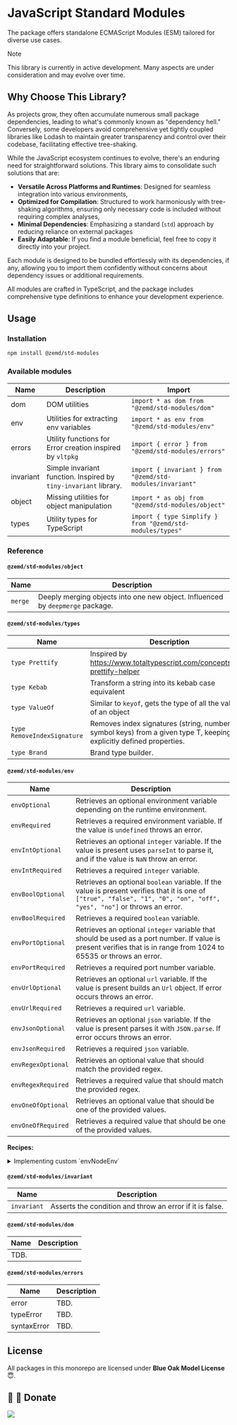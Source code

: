 # JavaScript Standard Modules

The package offers standalone ECMAScript Modules (ESM) tailored for diverse use cases.​

> [!NOTE]  
> This library is currently in active development. Many aspects are under consideration and may evolve over time.​

## Why Choose This Library?

As projects grow, they often accumulate numerous small package dependencies, leading to what's commonly known as "dependency hell." Conversely, some developers avoid comprehensive yet tightly coupled libraries like Lodash to maintain greater transparency and control over their codebase, facilitating effective tree-shaking.

While the JavaScript ecosystem continues to evolve, there's an enduring need for straightforward solutions. This library aims to consolidate such solutions that are:

- **Versatile Across Platforms and Runtimes**: Designed for seamless integration into various environments,
- **Optimized for Compilation**: Structured to work harmoniously with tree-shaking algorithms, ensuring only necessary code is included without requiring complex analyses,
- **Minimal Dependencies**: Emphasizing a standard (`std`) approach by reducing reliance on external packages
- **Easily Adaptable**: If you find a module beneficial, feel free to copy it directly into your project.

Each module is designed to be bundled effortlessly with its dependencies, if any, allowing you to import them confidently without concerns about dependency issues or additional requirements.

All modules are crafted in TypeScript, and the package includes comprehensive type definitions to enhance your development experience.

## Usage

### Installation

```bash
npm install @zemd/std-modules
```

### Available modules

| Name      | Description                                                      | Import                                                    |
| --------- | ---------------------------------------------------------------- | --------------------------------------------------------- |
| dom       | DOM utilities                                                    | `import * as dom from "@zemd/std-modules/dom"`            |
| env       | Utilities for extracting env variables                           | `import * as env from "@zemd/std-modules/env"`            |
| errors    | Utility functions for Error creation inspired by `vltpkg`        | `import { error } from "@zemd/std-modules/errors"`        |
| invariant | Simple invariant function. Inspired by `tiny-invariant` library. | `import { invariant } from "@zemd/std-modules/invariant"` |
| object    | Missing utilities for object manipulation                        | `import * as obj from "@zemd/std-modules/object" `        |
| types     | Utility types for TypeScript                                     | `import { type Simplify } from "@zemd/std-modules/types"` |

### Reference

#### `@zemd/std-modules/object`

| Name    | Description                                                                    |
| ------- | ------------------------------------------------------------------------------ |
| `merge` | Deeply merging objects into one new object. Influenced by `deepmerge` package. |

#### `@zemd/std-modules/types`

| Name                        | Description                                                                                                             |
| --------------------------- | ----------------------------------------------------------------------------------------------------------------------- |
| `type Prettify`             | Inspired by https://www.totaltypescript.com/concepts/the-prettify-helper                                                |
| `type Kebab`                | Transform a string into its kebab case equivalent                                                                       |
| `type ValueOf`              | Similar to `keyof`, gets the type of all the values of an object                                                        |
| `type RemoveIndexSignature` | Removes index signatures (string, number, symbol keys) from a given type T, keeping only explicitly defined properties. |
| `type Brand`                | Brand type builder.                                                                                                     |

#### `@zemd/std-modules/env`

| Name               | Description                                                                                                                                                              |
| ------------------ | ------------------------------------------------------------------------------------------------------------------------------------------------------------------------ |
| `envOptional`      | Retrieves an optional environment variable depending on the runtime environment.                                                                                         |
| `envRequired`      | Retrieves a required environment variable. If the value is `undefined` throws an error.                                                                                  |
| `envIntOptional`   | Retrieves an optional `integer` variable. If the value is present uses `parseInt` to parse it, and if the value is `NaN` throw an error.                                 |
| `envIntRequired`   | Retrieves a required `integer` variable.                                                                                                                                 |
| `envBoolOptional`  | Retrieves an optional `boolean` variable. If the value is present verifies that it is one of `["true", "false", "1", "0", "on", "off", "yes", "no"]` or throws an error. |
| `envBoolRequired`  | Retrieves a required `boolean` variable.                                                                                                                                 |
| `envPortOptional`  | Retrieves an optional `integer` variable that should be used as a port number. If value is present verifies that is in range from 1024 to 65535 or throws an error.      |
| `envPortRequired`  | Retrieves a required port number variable.                                                                                                                               |
| `envUrlOptional`   | Retrieves an optional `url` variable. If the value is present builds an `Url` object. If error occurs throws an error.                                                   |
| `envUrlRequired`   | Retrieves a required `url` variable.                                                                                                                                     |
| `envJsonOptional`  | Retrieves an optional `json` variable. If the value is present parses it with `JSON.parse`. If error occurs throws an error.                                             |
| `envJsonRequired`  | Retrieves a required `json` variable.                                                                                                                                    |
| `envRegexOptional` | Retrieves an optional value that should match the provided regex.                                                                                                        |
| `envRegexRequired` | Retrieves a required value that should match the provided regex.                                                                                                         |
| `envOneOfOptional` | Retrieves an optional value that should be one of the provided values.                                                                                                   |
| `envOneOfRequired` | Retrieves a required value that should be one of the provided values.                                                                                                    |

**Recipes:**

<details>
<summary>Implementing custom `envNodeEnv`</summary>

```ts
export const ENVIRONMENTS = ["development", "production", "test"] as const;
export type Environment = (typeof ENVIRONMENTS)[number];

export const envNodeEnv = (): Environment => {
  return envOneOfRequired("NODE_ENV", ENVIRONMENTS);
};

// Usage
const nodeEnv = envRequired("NODE_ENV");
```

</details>

#### `@zemd/std-modules/invariant`

| Name        | Description                                              |
| ----------- | -------------------------------------------------------- |
| `invariant` | Asserts the condition and throw an error if it is false. |

#### `@zemd/std-modules/dom`

| Name | Description |
| ---- | ----------- |
| TDB. |             |

#### `@zemd/std-modules/errors`

| Name        | Description |
| ----------- | ----------- |
| error       | TBD.        |
| typeError   | TBD.        |
| syntaxError | TBD.        |

## License

All packages in this monorepo are licensed under **Blue Oak Model License** 😇.

## 💙 💛 Donate

[![](https://img.shields.io/static/v1?label=UNITED24&message=support%20Ukraine&color=blue)](https://u24.gov.ua/)
